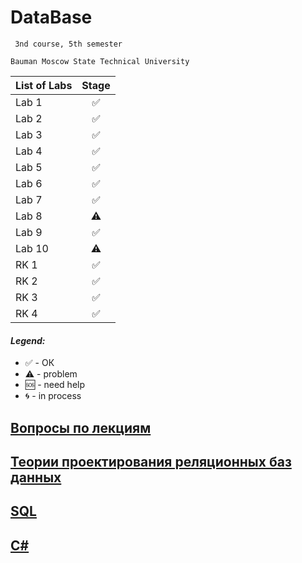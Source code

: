 # DataBase
     3nd course, 5th semester

    Bauman Moscow State Technical University

| List of Labs  |     Stage     |
| ------------- |:-------------:|
| Lab 1|✅|
| Lab 2|✅|
| Lab 3|✅|
| Lab 4|✅|
| Lab 5|✅|
| Lab 6|✅|
| Lab 7|✅|
| Lab 8|⚠️|
| Lab 9|✅|
| Lab 10|⚠️|
| RK 1|✅|
| RK 2|✅|
| RK 3|✅|
| RK 4|✅|


#### <i>Legend:</i>
<ul>
<li>✅ - ОК
<li>⚠️ - problem
<li>🆘 - need help
<li>🌀 - in process
</ul>

<h2><a href="../wiki">Вопросы по лекциям</a></h2>

<h2><a href="../wiki/Теория-проектирования-реляционных-баз-данных">Теории проектирования реляционных баз данных</a></h2>

<h2><a href="../wiki/SQL">SQL</a></h2>

<h2><a href="../wiki/С%23">C#</a></h2>

